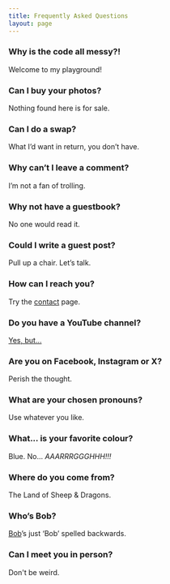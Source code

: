 ```yaml
---
title: Frequently Asked Questions
layout: page
---
```


### Why is the code all messy?! ###

Welcome to my playground!

### Can I buy your photos? ###

Nothing found here is for sale.

### Can I do a swap? ###

What I’d want in return, you don’t have.

### Why can’t I leave a comment? ###

I’m not a fan of trolling.

### Why not have a guestbook? ###

No one would read it.

### Could I write a guest post? ###

Pull up a chair. Let’s talk.

### How can I reach you? ###

Try the [contact](https://martbetz.github.io/contact.html) page. 

### Do you have a YouTube channel? ###

[Yes, but...](https://martbetz.github.io/social404.html)

### Are you on Facebook, Instagram or X? ###

Perish the thought.

### What are your chosen pronouns? ###

Use whatever you like. 

### What... is your favorite colour? ###

Blue. No... _AAARRRGGGHHH!!!_

### Where do you come from? ###

The Land of Sheep & Dragons.

### Who’s Bob? ###

[Bob](https://raw.githubusercontent.com/martbetz/martbetz.github.io/main/_includes/custom/avatar-round-animated.gif)’s just ‘Bob’ spelled backwards.

### Can I meet you in person? ###

Don't be weird.




